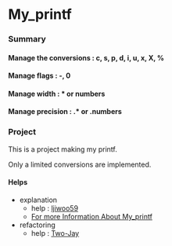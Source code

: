 # My_printf

### Summary

#### Manage the conversions : c, s, p, d, i, u, x, X, %
#### Manage flags : -, 0
#### Manage width : * or numbers
#### Manage precision : .* or .numbers

### Project
This is a project making my printf.

Only a limited conversions are implemented.

#### Helps
- explanation
  - help : [ljiwoo59](https://github.com/ljiwoo59)
  - [For more Information About My_printf](https://velog.io/@ljiwoo59/ftprintf)
- refactoring
  - help : [Two-Jay](https://github.com/Two-Jay)
